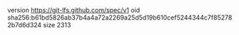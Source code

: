 version https://git-lfs.github.com/spec/v1
oid sha256:b61bd5826ab37b4a4a72a2269a25d5d19b610cef5244344c7f852782b7d6d324
size 2313
